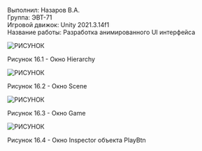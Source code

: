 Выполнил: Назаров В.А.  
Группа: ЭВТ-71  
Игровой движок: Unity 2021.3.14f1  
Название работы: Разработка анимированного UI интерфейса  




![РИСУНОК](https://gspics.org/images/2022/12/03/0Xb9fe.png)  

Рисунок 16.1 - Окно Hierarchy  

![РИСУНОК](https://gspics.org/images/2022/12/03/0XbDsX.png)  

Рисунок 16.2 - Окно Scene  

![РИСУНОК](https://gspics.org/images/2022/12/03/0XbGWi.png)  

Рисунок 16.3 - Окно Game  

![РИСУНОК](https://gspics.org/images/2022/12/03/0Xbn5O.png)  

Рисунок 16.4 - Окно Inspector объекта PlayBtn  
